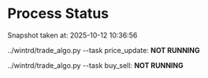 # Process Status

Snapshot taken at: 2025-10-12 10:36:56

../wintrd/trade_algo.py --task price_update: **NOT RUNNING**

../wintrd/trade_algo.py --task buy_sell: **NOT RUNNING**

